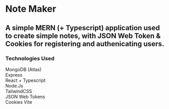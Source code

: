 # Note Maker  

## A simple MERN (+ Typescript) application used to create simple notes, with JSON Web Token  & Cookies for registering and authenicating users. 

### Technologies Used  

MongoDB (Atlas)  
Express  
React + Typescript  
Node.Js  
TailwindCSS  
JSON Web Tokens  
Cookies
Vite  
